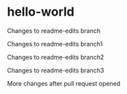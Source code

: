 # hello-world
Changes to readme-edits branch

Changes to readme-edits branch1

Changes to readme-edits branch2

Changes to readme-edits branch3

More changes after pull request opened
